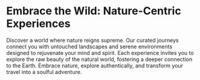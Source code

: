 # Embrace the Wild: Nature-Centric Experiences

Discover a world where nature reigns supreme. Our curated journeys connect you with untouched landscapes and serene environments designed to rejuvenate your mind and spirit. Each experience invites you to explore the raw beauty of the natural world, fostering a deeper connection to the Earth. Embrace nature, explore authentically, and transform your travel into a soulful adventure.
